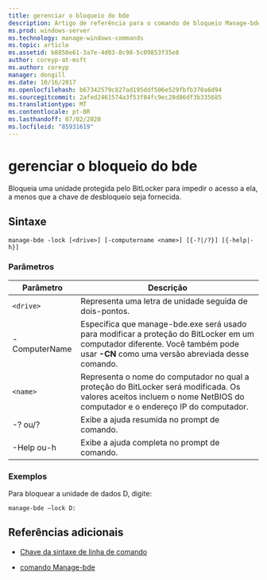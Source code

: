 ```yaml
---
title: gerenciar o bloqueio do bde
description: Artigo de referência para o comando de bloqueio Manage-bde, que bloqueia uma unidade protegida pelo BitLocker para impedir o acesso a ela, a menos que a chave de desbloqueio seja fornecida.
ms.prod: windows-server
ms.technology: manage-windows-commands
ms.topic: article
ms.assetid: b8858e61-3a7e-4d03-8c98-5c09853f35e8
author: coreyp-at-msft
ms.author: coreyp
manager: dongill
ms.date: 10/16/2017
ms.openlocfilehash: b67342579c827ad195ddf506e529fbfb370a6d94
ms.sourcegitcommit: 2afed2461574a3f53f84fc9ec28d86df3b335685
ms.translationtype: MT
ms.contentlocale: pt-BR
ms.lasthandoff: 07/02/2020
ms.locfileid: "85931619"
---
```

# <a name="manage-bde-lock"></a>gerenciar o bloqueio do bde

Bloqueia uma unidade protegida pelo BitLocker para impedir o acesso a ela, a menos que a chave de desbloqueio seja fornecida.

## <a name="syntax"></a>Sintaxe

```
manage-bde -lock [<drive>] [-computername <name>] [{-?|/?}] [{-help|-h}]
```

### <a name="parameters"></a>Parâmetros

| Parâmetro | Descrição |
| --------- | ----------- |
| `<drive>` | Representa uma letra de unidade seguida de dois-pontos. |
| -ComputerName | Especifica que manage-bde.exe será usado para modificar a proteção do BitLocker em um computador diferente. Você também pode usar **-CN** como uma versão abreviada desse comando. |
| `<name>` | Representa o nome do computador no qual a proteção do BitLocker será modificada. Os valores aceitos incluem o nome NetBIOS do computador e o endereço IP do computador. |
| -? ou/? | Exibe a ajuda resumida no prompt de comando. |
| -Help ou-h | Exibe a ajuda completa no prompt de comando. |

### <a name="examples"></a>Exemplos

Para bloquear a unidade de dados D, digite:

```
manage-bde –lock D:
```

## <a name="additional-references"></a>Referências adicionais

- [Chave da sintaxe de linha de comando](command-line-syntax-key.md)

- [comando Manage-bde](manage-bde.md)

